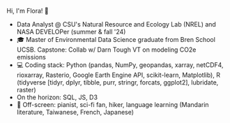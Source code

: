Hi, I'm Flora! 🌿

- Data Analyst @ CSU's Natural Resource and Ecology Lab (NREL) and NASA DEVELOPer (summer & fall '24) 
- 🎓 Master of Environmental Data Science graduate from Bren School UCSB. Capstone: Collab w/ Darn Tough VT on modeling CO2e emissions
- 💻 Coding stack: Python (pandas, NumPy, geopandas, xarray, netCDF4, rioxarray, Rasterio, Google Earth Engine API, scikit-learn, Matplotlib),
R (tidyverse [tidyr, dplyr, tibble, purr, stringr, forcats, ggplot2], lubridate, raster)
- On the horizon: SQL, JS, D3 
- 🎹 Off-screen: pianist, sci-fi fan, hiker, language learning (Mandarin literature, Taiwanese, French, Japanese)
  


